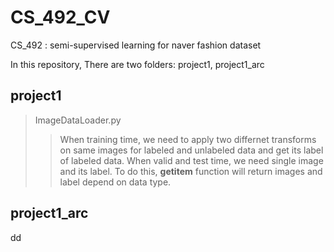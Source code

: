 # CS_492_CV
CS_492 : semi-supervised learning for naver fashion dataset

In this repository, There are two folders: project1, project1_arc

## project1
> ImageDataLoader.py
> > When training time, we need to apply two differnet transforms on same images for labeled and unlabeled data and get its label of labeled data. When valid and test time, we need single image and its label. To do this, __getitem__ function will return images and label depend on data type. 


## project1_arc
dd

